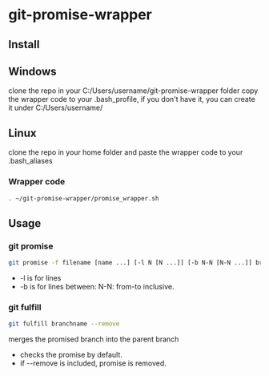 # git-promise-wrapper

## Install
## Windows
clone the repo in your C:/Users/username/git-promise-wrapper folder
copy the wrapper code to your .bash_profile, if you don't have it, you can create it under C:/Users/username/

## Linux
clone the repo in your home folder and paste the wrapper code to your .bash_aliases

### Wrapper code
```bash
. ~/git-promise-wrapper/promise_wrapper.sh
```

## Usage

### git promise

```bash
git promise -f filename [name ...] [-l N [N ...]] [-b N-N [N-N ...]] branchname
```

* -l is for lines
* -b is for lines between: N-N: from-to inclusive.

### git fulfill
```bash
git fulfill branchname --remove
```
merges the promised branch into the parent branch

* checks the promise by default.
* if --remove is included, promise is removed.